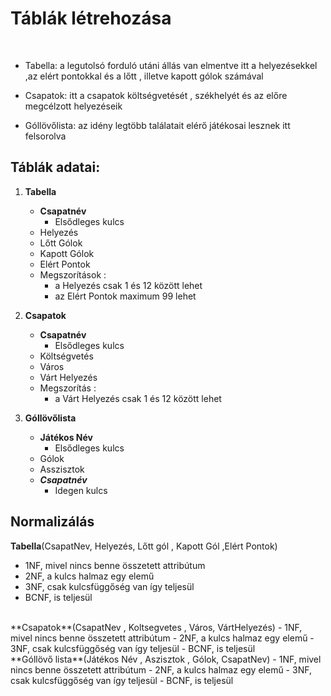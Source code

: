 # Táblák létrehozása 

</br>

 
- Tabella: a legutolsó forduló utáni állás van elmentve itt a helyezésekkel ,az elért pontokkal és a lőtt , illetve kapott gólok számával

- Csapatok: itt a csapatok költségvetését , székhelyét és az előre megcélzott helyezéseik 

- Góllövőlista: az idény legtöbb találatait elérő játékosai lesznek itt felsorolva

## Táblák adatai:

1. **Tabella** 
   - **Csapatnév** 
     - Elsődleges kulcs
   - Helyezés
   - Lőtt Gólok
   - Kapott Gólok
   - Elért Pontok
   - Megszorítások : 
     - a Helyezés csak 1 és 12 között lehet
	 - az Elért Pontok maximum 99 lehet

2. **Csapatok**
   - **Csapatnév**
	 - Elsődleges kulcs
   - Költségvetés
   - Város
   - Várt Helyezés
   - Megszorítás : 
     - a Várt Helyezés csak 1 és 12 között lehet
   
3. **Góllövőlista**
   - **Játékos Név**
	 - Elsődleges kulcs
   - Gólok
   - Asszisztok
   - **_Csapatnév_**
	 - Idegen kulcs
	 
## Normalizálás

**Tabella**(CsapatNev, Helyezés, Lőtt gól , Kapott Gól ,Elért Pontok)
- 1NF, mivel nincs benne összetett attribútum 
- 2NF, a kulcs halmaz egy elemű 
- 3NF, csak kulcsfüggőség van így teljesül 
- BCNF, is teljesül
</br>
**Csapatok**(CsapatNev , Koltsegvetes , Város, VártHelyezés)
- 1NF, mivel nincs benne összetett attribútum 
- 2NF, a kulcs halmaz egy elemű 
- 3NF, csak kulcsfüggőség van így teljesül 
- BCNF, is teljesül
</br>
**Góllövő lista**(Játékos Név  , Aszisztok , Gólok, CsapatNev)
- 1NF, mivel nincs benne összetett attribútum 
- 2NF, a kulcs halmaz egy elemű 
- 3NF, csak kulcsfüggőség van így teljesül 
- BCNF, is teljesül

